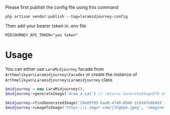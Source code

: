 Please first publish the config file using this command

```
php artisan vendor:publish --tag=laramidjourney-config
```

Then add your bearer token in .env file 

```
MIDJOURNEY_API_TOKEN="you token"
```

# Usage
You can either use `LaraMidjourney` facade from `Arthmelikyan\Laramidjourney\Facades` or create the instance of `Arthmelikyan\Laramidjourney\Laramidjourney` class

```php
$midjourney = new LaraMidjourney();
$midjourney->generateImage('draw a cat') // returns GenerateImageDTO object

$midjourney->findGeneratedImage('29e09f05-6aa0-4749-8946-315d4fe8b8d3'); // returns ImageResourceDTO object
$midjourney->imageToImage('https://i.imgur.com/jlFgGpe.jpeg', 'imagine these cats are js developers'); // returns GenerateImageDTO object
```